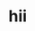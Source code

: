 <html>
  <body>
    <h1>hii </h1>
    </body>
  </html>

<!---
bhawinjasper/bhawinjasper is a ✨ special ✨ repository because its `README.md` (this file) appears on your GitHub profile.
You can click the Preview link to take a look at your changes.
--->
